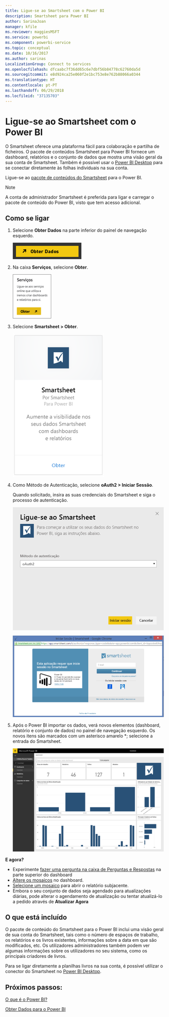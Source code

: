 ```yaml
---
title: Ligue-se ao Smartsheet com o Power BI
description: Smartsheet para Power BI
author: SarinaJoan
manager: kfile
ms.reviewer: maggiesMSFT
ms.service: powerbi
ms.component: powerbi-service
ms.topic: conceptual
ms.date: 10/16/2017
ms.author: sarinas
LocalizationGroup: Connect to services
ms.openlocfilehash: dfcaabc7f36dd65c6e7dbf56b84778c62760da5d
ms.sourcegitcommit: e8d924ca25e060f2e1bc753e8e762b88066a0344
ms.translationtype: HT
ms.contentlocale: pt-PT
ms.lasthandoff: 06/29/2018
ms.locfileid: "37135703"
---
```

# <a name="connect-to-smartsheet-with-power-bi"></a>Ligue-se ao Smartsheet com o Power BI
O Smartsheet oferece uma plataforma fácil para colaboração e partilha de ficheiros. O pacote de conteúdos Smartsheet para Power BI fornece um dashboard, relatórios e o conjunto de dados que mostra uma visão geral da sua conta de Smartsheet. Também é possível usar o [Power BI Desktop](desktop-connect-to-data.md) para se conectar diretamente às folhas individuais na sua conta. 

Ligue-se ao [pacote de conteúdos do Smartsheet](https://app.powerbi.com/groups/me/getdata/services/smartsheet) para o Power BI.

>[!NOTE]
>A conta de administrador Smartsheet é preferida para ligar e carregar o pacote de conteúdo do Power BI, visto que tem acesso adicional.

## <a name="how-to-connect"></a>Como se ligar
1. Selecione **Obter Dados** na parte inferior do painel de navegação esquerdo.
   
   ![](media/service-connect-to-smartsheet/pbi_getdata.png)
2. Na caixa **Serviços**, selecione **Obter**.
   
   ![](media/service-connect-to-smartsheet/pbi_getservices.png) 
3. Selecione **Smartsheet \> Obter**.
   
   ![](media/service-connect-to-smartsheet/smartsheet.png)
4. Como Método de Autenticação, selecione **oAuth2 \> Iniciar Sessão**.
   
   Quando solicitado, insira as suas credenciais do Smartsheet e siga o processo de autenticação.
   
   ![](media/service-connect-to-smartsheet/creds.png)
   
   ![](media/service-connect-to-smartsheet/creds2.png)
5. Após o Power BI importar os dados, verá novos elementos (dashboard, relatório e conjunto de dados) no painel de navegação esquerdo. Os novos itens são marcados com um asterisco amarelo \*; selecione a entrada do Smartsheet.
   
   ![](media/service-connect-to-smartsheet/dashboard.png)

**E agora?**

* Experimente [fazer uma pergunta na caixa de Perguntas e Respostas](power-bi-q-and-a.md) na parte superior do dashboard
* [Altere os mosaicos](service-dashboard-edit-tile.md) no dashboard.
* [Selecione um mosaico](service-dashboard-tiles.md) para abrir o relatório subjacente.
* Embora o seu conjunto de dados seja agendado para atualizações diárias, pode alterar o agendamento de atualização ou tentar atualizá-lo a pedido através de **Atualizar Agora**

## <a name="whats-included"></a>O que está incluído
O pacote de conteúdo do Smartsheet para o Power BI inclui uma visão geral de sua conta do Smartsheet, tais como o número de espaços de trabalho, os relatórios e os livros existentes, informações sobre a data em que são modificados, etc. Os utilizadores administradores também podem ver algumas informações sobre os utilizadores no seu sistema, como os principais criadores de livros.  

Para se ligar diretamente a planilhas livros na sua conta, é possível utilizar o conector do Smartsheet no [Power BI Desktop](desktop-connect-to-data.md).  

## <a name="next-steps"></a>Próximos passos:

[O que é o Power BI?](power-bi-overview.md)

[Obter Dados para o Power BI](service-get-data.md)
